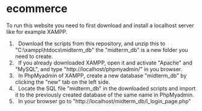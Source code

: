 # ecommerce
To run this website you need to first download and install a localhost server like for example XAMPP.

  1. &nbsp; Download the scripts from this repository, and unzip this 
     to "C:\xampp\htdocs\midterm_db" the "midterm_db" is a new folder you need to create.
  2. &nbsp; If you already downloaded XAMPP, open it and activate "Apache" and "MySQL", and type 
     "http://localhost/phpmyadmin/" in you browser.
  2. &nbsp; In PhpMyadmin of XAMPP, create a new database "midterm_db" by clicking the "new" 
     tab on the left side.
  3. &nbsp; Locate the SQL file "midterm_db" in the downloaded scripts and import it to the 
     previously created database of the same name in PhpMyadmin.
  4. &nbsp; In your browser go to "http://localhost/midterm_db/l_login_page.php" 
